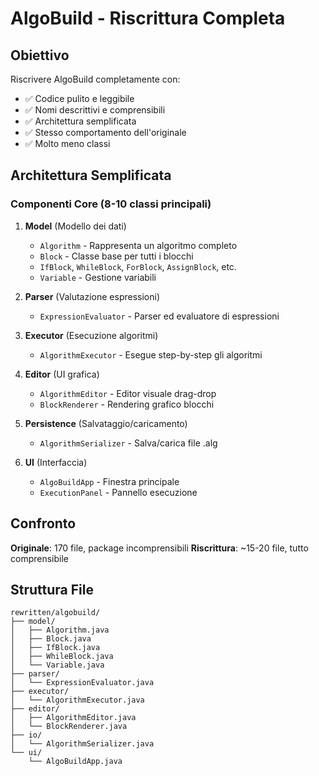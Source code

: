 # AlgoBuild - Riscrittura Completa

## Obiettivo
Riscrivere AlgoBuild completamente con:
- ✅ Codice pulito e leggibile
- ✅ Nomi descrittivi e comprensibili
- ✅ Architettura semplificata
- ✅ Stesso comportamento dell'originale
- ✅ Molto meno classi

## Architettura Semplificata

### Componenti Core (8-10 classi principali)

1. **Model** (Modello dei dati)
   - `Algorithm` - Rappresenta un algoritmo completo
   - `Block` - Classe base per tutti i blocchi
   - `IfBlock`, `WhileBlock`, `ForBlock`, `AssignBlock`, etc.
   - `Variable` - Gestione variabili

2. **Parser** (Valutazione espressioni)
   - `ExpressionEvaluator` - Parser ed evaluatore di espressioni

3. **Executor** (Esecuzione algoritmi)
   - `AlgorithmExecutor` - Esegue step-by-step gli algoritmi

4. **Editor** (UI grafica)
   - `AlgorithmEditor` - Editor visuale drag-drop
   - `BlockRenderer` - Rendering grafico blocchi

5. **Persistence** (Salvataggio/caricamento)
   - `AlgorithmSerializer` - Salva/carica file .alg

6. **UI** (Interfaccia)
   - `AlgoBuildApp` - Finestra principale
   - `ExecutionPanel` - Pannello esecuzione

## Confronto

**Originale**: 170 file, package incomprensibili
**Riscrittura**: ~15-20 file, tutto comprensibile

## Struttura File

```
rewritten/algobuild/
├── model/
│   ├── Algorithm.java
│   ├── Block.java
│   ├── IfBlock.java
│   ├── WhileBlock.java
│   └── Variable.java
├── parser/
│   └── ExpressionEvaluator.java
├── executor/
│   └── AlgorithmExecutor.java
├── editor/
│   ├── AlgorithmEditor.java
│   └── BlockRenderer.java
├── io/
│   └── AlgorithmSerializer.java
└── ui/
    └── AlgoBuildApp.java
```
